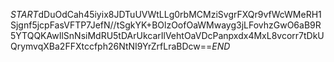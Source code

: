 $START$dDuOdCah45iyix8JDTuUVWtLLg0rbMCMziSvgrFXQr9vfWcWMeRH1Sjgnf5jcpFasVFTP7JefN//tSgkYK+BOlzOofOaWMwayg3jLFovhzGwO6aB9R5YTQQKAwIlSnNsiMdRU5tDArUkcarIlVehtOaVDcPanpxdx4MxL8vcorr7tDkUQrymvqXBa2FFXtccfph26NtNI9YrZrfLraBDcw==$END$